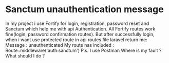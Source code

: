 
# Sanctum unauthentication message

In my project i use Fortify for login, registration, password reset and Sanctum which help me with api Authentication.
All Fortify routes work fine(login, password confirmation routes).
But after successfully login, when i want use protected route in api routes file laravel return me:
Message : unauthenticated
My route has included :
Route::middleware('auth:sanctum')
P.s.
I use Postman
Where is my fault ?
What should I do ?

        